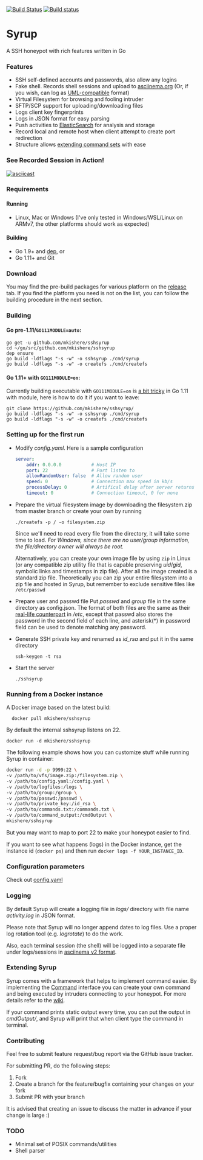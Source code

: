 [![Build Status](https://travis-ci.org/mkishere/sshsyrup.svg?branch=master)](http://travis-ci.org/mkishere/sshsyrup) [![Build status](https://ci.appveyor.com/api/projects/status/iy271guyn7ig81yn/branch/master?svg=true)](https://ci.appveyor.com/project/mkishere/sshsyrup/branch/master)
# Syrup
A SSH honeypot with rich features written in Go

### Features
- SSH self-defined accounts and passwords, also allow any logins
- Fake shell. Records shell sessions and upload to [asciinema.org](https://asciinema.org) (Or, if you wish, can log as [UML-compatible](http://user-mode-linux.sourceforge.net/old/tty_logging.html) format)
- Virtual Filesystem for browsing and fooling intruder
- SFTP/SCP support for uploading/downloading files
- Logs client key fingerprints
- Logs in JSON format for easy parsing
- Push activities to [ElasticSearch](https://www.elastic.co) for analysis and storage
- Record local and remote host when client attempt to create port redirection
- Structure allows [extending command sets](https://github.com/mkishere/sshsyrup/wiki/Writing-new-commands) with ease

### See Recorded Session in Action!
[![asciicast](https://asciinema.org/a/yu8fdSXn6v9EV0ozdSjNNN5NJ.png)](https://asciinema.org/a/yu8fdSXn6v9EV0ozdSjNNN5NJ)

### Requirements
#### Running
- Linux, Mac or Windows (I've only tested in Windows/WSL/Linux on ARMv7, the other platforms should work as expected)
#### Building
- Go 1.9+ and [dep](https://github.com/golang/dep), or
- Go 1.11+ and Git

### Download
You may find the pre-build packages for various platform on the [release](https://github.com/mkishere/sshsyrup/releases) tab. If you find the platform you need is not on the list, you can follow the building procedure in the next section.

### Building
#### Go pre-1.11/`GO111MODULE=auto`:
```
go get -u github.com/mkishere/sshsyrup
cd ~/go/src/github.com/mkishere/sshsyrup
dep ensure
go build -ldflags "-s -w" -o sshsyrup ./cmd/syrup
go build -ldflags "-s -w" -o createfs ./cmd/createfs
```

#### Go 1.11+ with `GO111MODULE=on`:
Currently building executable with `GO111MODULE=on` is [a bit tricky](https://github.com/golang/go/wiki/Modules#why-does-installing-a-tool-via-go-get-fail-with-error-cannot-find-main-module) in Go 1.11 with module, here is how to do it if you want to leave:
```
git clone https://github.com/mkishere/sshsyrup/
go build -ldflags "-s -w" -o sshsyrup ./cmd/syrup
go build -ldflags "-s -w" -o createfs ./cmd/createfs
```

### Setting up for the first run
* Modify _config.yaml_. Here is a sample configuration
    ```yaml
    server:
        addr: 0.0.0.0           # Host IP
        port: 22                # Port listen to
        allowRandomUser: false  # Allow random user
        speed: 0                # Connection max speed in kb/s
        processDelay: 0         # Artifical delay after server returns responses in ms
        timeout: 0              # Connection timeout, 0 for none
    ```
* Prepare the virtual filesystem image by downloading the filesystem.zip from master branch or create your own by running
   ```
   ./createfs -p / -o filesystem.zip
   ```

   Since we'll need to read every file from the directory, it will take some time to load.
   _For Windows, since there are no user/group information, the file/directory owner will always be root._

   Alternatively, you can create your own image file by using `zip` in Linux (or any compatible zip utility file that is capable preserving _uid_/_gid_, symbolic links and timestamps in zip file). After all the image created is a standard zip file. Theoretically you can zip your entire filesystem into a zip file and hosted in Syrup, but remember to exclude sensitive files like `/etc/passwd`

* Prepare user and passwd file
Put _passwd_ and _group_ file in the same directory as config.json. The format of both files are the same as their [real-life counterpart](http://www.linfo.org/etc_passwd.html) in _/etc_, except that passwd also stores the password in the second field of each line, and asterisk(*) in password field can be used to denote matching any password.
* Generate SSH private key and renamed as _id\_rsa_ and put it in the same directory
   ```
   ssh-keygen -t rsa
   ```
* Start the server
   ```
   ./sshsyrup
   ```

### Running from a Docker instance

A Docker image based on the latest build:
```
  docker pull mkishere/sshsyrup
```

By default the internal sshsyrup listens on 22.
```
docker run -d mkishere/sshsyrup
```

The following example shows how you can customize stuff while running Syrup in container:
```sh
docker run -d -p 9999:22 \
-v /path/to/vfs/image.zip:/filesystem.zip \
-v /path/to/config.yaml:/config.yaml \
-v /path/to/logfiles:/logs \
-v /path/to/group:/group \
-v /path/to/passwd:/passwd \
-v /path/to/private_key:/id_rsa \
-v /path/to/commands.txt:/commands.txt \
-v /path/to/command_output:/cmdOutput \
mkishere/sshsyrup
```
But you may want to map to port 22 to make your honeypot easier to find.

If you want to see what happens (logs) in the Docker instance, get the instance id (`docker ps`) and then
run `docker logs -f YOUR_INSTANCE_ID`.

### Configuration parameters
Check out [config.yaml](https://github.com/mkishere/sshsyrup/blob/master/config.yaml)

### Logging
By default Syrup will create a logging file in _logs/_ directory with file name _activity.log_ in JSON format.

Please note that Syrup will no longer append dates to log files. Use a proper log rotation tool (e.g. _logrotate_) to do the work.

Also, each terminal session (the shell) will be logged into a separate file under logs/sessions in [asciinema v2 format](https://github.com/asciinema/asciinema/blob/develop/doc/asciicast-v2.md).

### Extending Syrup
Syrup comes with a framework that helps to implement command easier. By implementing the [Command](https://github.com/mkishere/sshsyrup/blob/dfd91b14bd64f43e8100e3e0fbd6357f29b1708b/os/sys.go#L37) interface you can create your own command and being executed by intruders connecting to your honeypot. For more details refer to the [wiki](https://github.com/mkishere/sshsyrup/wiki/Writing-new-commands).

If your command prints static output every time, you can put the output in _cmdOutput/_, and Syrup will print that when client type the command in terminal.

### Contributing
Feel free to submit feature request/bug report via the GitHub issue tracker.

For submitting PR, do the following steps:
1. Fork
2. Create a branch for the feature/bugfix containing your changes on your fork
3. Submit PR with your branch

It is advised that creating an issue to discuss the matter in advance if your change is large :)

### TODO
- Minimal set of POSIX commands/utilities
- Shell parser
